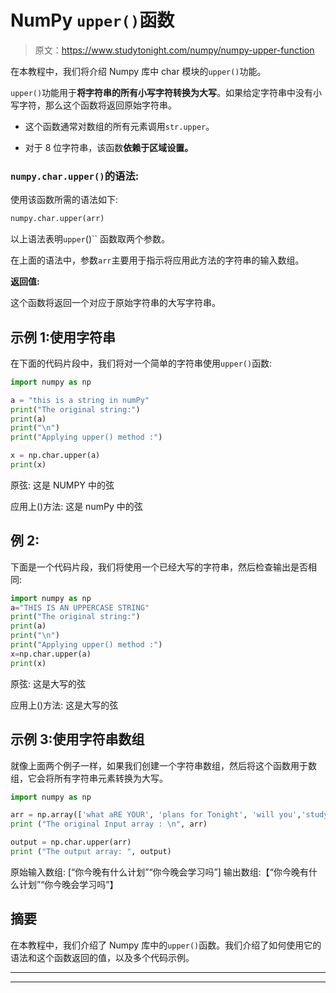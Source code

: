 # NumPy `upper()`函数

> 原文：<https://www.studytonight.com/numpy/numpy-upper-function>

在本教程中，我们将介绍 Numpy 库中 char 模块的`upper()`功能。

`upper()`功能用于**将字符串的所有小写字符转换为大写**。如果给定字符串中没有小写字符，那么这个函数将返回原始字符串。

*   这个函数通常对数组的所有元素调用`str.upper`。

*   对于 8 位字符串，该函数**依赖于区域设置。**

### `numpy.char.upper()`的语法:

使用该函数所需的语法如下:

```py
numpy.char.upper(arr)
```

以上语法表明`upper`()`` 函数取两个参数。

在上面的语法中，参数`arr`主要用于指示将应用此方法的字符串的输入数组。

**返回值:**

这个函数将返回一个对应于原始字符串的大写字符串。

## 示例 1:使用字符串

在下面的代码片段中，我们将对一个简单的字符串使用`upper()`函数:

```py
import numpy as np  

a = "this is a string in numPy"
print("The original string:")
print(a)
print("\n")
print("Applying upper() method :")  

x = np.char.upper(a)
print(x)
```

原弦:
这是 NUMPY 中的弦

应用上()方法:
这是 numPy 中的弦

## 例 2:

下面是一个代码片段，我们将使用一个已经大写的字符串，然后检查输出是否相同:

```py
import numpy as np  
a="THIS IS AN UPPERCASE STRING"
print("The original string:")
print(a)
print("\n")
print("Applying upper() method :")  
x=np.char.upper(a)
print(x)
```

原弦:
这是大写的弦

应用上()方法:
这是大写的弦

## 示例 3:使用字符串数组

就像上面两个例子一样，如果我们创建一个字符串数组，然后将这个函数用于数组，它会将所有字符串元素转换为大写。

```py
import numpy as np

arr = np.array(['what aRE YOUR', 'plans for Tonight', 'will you','study tonight']) 
print ("The original Input array : \n", arr) 

output = np.char.upper(arr)
print ("The output array: ", output)
```

原始输入数组:
[“你今晚有什么计划”“你今晚会学习吗”]
输出数组:【“你今晚有什么计划”“你今晚会学习吗”】

## 摘要

在本教程中，我们介绍了 Numpy 库中的`upper()`函数。我们介绍了如何使用它的语法和这个函数返回的值，以及多个代码示例。

* * *

* * *